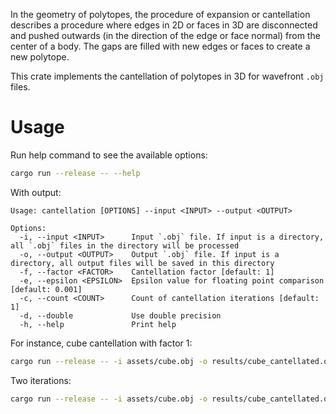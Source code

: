 In the geometry of polytopes, the procedure of expansion or cantellation describes a procedure where edges in 2D or faces in 3D are disconnected and pushed outwards (in the direction of the edge or face normal) from the center of a body. The gaps are filled with new edges or faces to create a new polytope.

This crate implements the cantellation of polytopes in 3D for wavefront `.obj` files.

# Usage
Run help command to see the available options:
```bash
cargo run --release -- --help
```
With output:
```
Usage: cantellation [OPTIONS] --input <INPUT> --output <OUTPUT>

Options:
  -i, --input <INPUT>      Input `.obj` file. If input is a directory, all `.obj` files in the directory will be processed
  -o, --output <OUTPUT>    Output `.obj` file. If input is a directory, all output files will be saved in this directory
  -f, --factor <FACTOR>    Cantellation factor [default: 1]
  -e, --epsilon <EPSILON>  Epsilon value for floating point comparison [default: 0.001]
  -c, --count <COUNT>      Count of cantellation iterations [default: 1]
  -d, --double             Use double precision
  -h, --help               Print help
```

For instance, cube cantellation with factor 1:
```bash
cargo run --release -- -i assets/cube.obj -o results/cube_cantellated.obj
```

Two iterations:
```bash
cargo run --release -- -i assets/cube.obj -o results/cube_cantellated.obj -c 2
```
